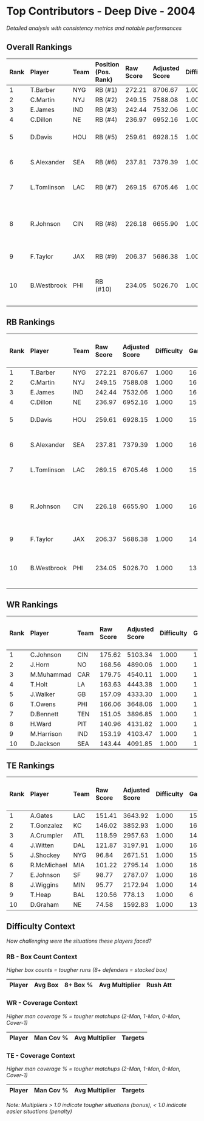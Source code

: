 # Top Contributors - Deep Dive - 2004

*Detailed analysis with consistency metrics and notable performances*

## Overall Rankings

| Rank | Player      | Team | Position (Pos. Rank) | Raw Score | Adjusted Score | Difficulty | Games | Avg/Game | Typical | Consistency | Floor | Ceiling | Peak   | Trend      | Notable Games                 |
| :----| :-----------| :----| :--------------------| :---------| :--------------| :----------| :-----| :--------| :-------| :-----------| :-----| :-------| :------| :----------| :-----------------------------|
| 1    | T.Barber    | NYG  | RB (#1)              | 272.21    | 8706.67        | 1.000      | 16    | 544.17   | 559.32  | 8/2/6       | 463.9 | 675.7   | 736.73 | Decreasing |                               |
| 2    | C.Martin    | NYJ  | RB (#2)              | 249.15    | 7588.08        | 1.000      | 16    | 474.25   | 497.13  | 8/2/6       | 282.7 | 588.0   | 710.01 | Stable     |                               |
| 3    | E.James     | IND  | RB (#3)              | 242.44    | 7532.06        | 1.000      | 16    | 470.75   | 503.49  | 6/4/6       | 390.2 | 568.3   | 722.25 | Stable     |                               |
| 4    | C.Dillon    | NE   | RB (#4)              | 236.97    | 6952.16        | 1.000      | 15    | 463.48   | 442.31  | 6/3/6       | 379.9 | 598.1   | 631.83 | Stable     |                               |
| 5    | D.Davis     | HOU  | RB (#5)              | 259.61    | 6928.15        | 1.000      | 15    | 461.88   | 466.88  | 5/4/6       | 392.5 | 596.1   | 723.73 | Increasing | Wk 1 (vs LAC)                 |
| 6    | S.Alexander | SEA  | RB (#6)              | 237.81    | 7379.39        | 1.000      | 16    | 461.21   | 462.25  | 8/1/7       | 368.0 | 594.1   | 719.23 | Stable     | Wk 8 (vs CAR)                 |
| 7    | L.Tomlinson | LAC  | RB (#7)              | 269.15    | 6705.46        | 1.000      | 15    | 447.03   | 452.07  | 5/1/9       | 350.2 | 555.7   | 840.78 | Increasing | Wk 13 (vs DEN)                |
| 8    | R.Johnson   | CIN  | RB (#8)              | 226.18    | 6655.90        | 1.000      | 16    | 415.99   | 368.21  | 8/2/6       | 310.9 | 531.9   | 676.87 | Increasing | Wk 12 (vs CLE), Wk 7 (vs DEN) |
| 9    | F.Taylor    | JAX  | RB (#9)              | 206.37    | 5686.38        | 1.000      | 14    | 406.17   | 418.85  | 6/3/5       | 340.6 | 495.3   | 670.15 | Increasing | Wk 13 (vs PIT)                |
| 10   | B.Westbrook | PHI  | RB (#10)             | 234.05    | 5026.70        | 1.000      | 13    | 386.67   | 397.43  | 5/3/5       | 288.2 | 468.6   | 625.58 | Increasing | Wk 11 (vs WAS), Wk 13 (vs GB) |

## RB Rankings

| Rank | Player      | Team | Raw Score | Adjusted Score | Difficulty | Games | Avg/Game | Typical | Consistency | Floor | Ceiling | Peak   | Trend      | Notable Games (>150% Typical) |
| :----| :-----------| :----| :---------| :--------------| :----------| :-----| :--------| :-------| :-----------| :-----| :-------| :------| :----------| :-----------------------------|
| 1    | T.Barber    | NYG  | 272.21    | 8706.67        | 1.000      | 16    | 544.17   | 559.32  | 8/2/6       | 463.9 | 675.7   | 736.73 | Decreasing |                               |
| 2    | C.Martin    | NYJ  | 249.15    | 7588.08        | 1.000      | 16    | 474.25   | 497.13  | 8/2/6       | 282.7 | 588.0   | 710.01 | Stable     |                               |
| 3    | E.James     | IND  | 242.44    | 7532.06        | 1.000      | 16    | 470.75   | 503.49  | 6/4/6       | 390.2 | 568.3   | 722.25 | Stable     |                               |
| 4    | C.Dillon    | NE   | 236.97    | 6952.16        | 1.000      | 15    | 463.48   | 442.31  | 6/3/6       | 379.9 | 598.1   | 631.83 | Stable     |                               |
| 5    | D.Davis     | HOU  | 259.61    | 6928.15        | 1.000      | 15    | 461.88   | 466.88  | 5/4/6       | 392.5 | 596.1   | 723.73 | Increasing | Wk 1 (vs LAC)                 |
| 6    | S.Alexander | SEA  | 237.81    | 7379.39        | 1.000      | 16    | 461.21   | 462.25  | 8/1/7       | 368.0 | 594.1   | 719.23 | Stable     | Wk 8 (vs CAR)                 |
| 7    | L.Tomlinson | LAC  | 269.15    | 6705.46        | 1.000      | 15    | 447.03   | 452.07  | 5/1/9       | 350.2 | 555.7   | 840.78 | Increasing | Wk 13 (vs DEN)                |
| 8    | R.Johnson   | CIN  | 226.18    | 6655.90        | 1.000      | 16    | 415.99   | 368.21  | 8/2/6       | 310.9 | 531.9   | 676.87 | Increasing | Wk 12 (vs CLE), Wk 7 (vs DEN) |
| 9    | F.Taylor    | JAX  | 206.37    | 5686.38        | 1.000      | 14    | 406.17   | 418.85  | 6/3/5       | 340.6 | 495.3   | 670.15 | Increasing | Wk 13 (vs PIT)                |
| 10   | B.Westbrook | PHI  | 234.05    | 5026.70        | 1.000      | 13    | 386.67   | 397.43  | 5/3/5       | 288.2 | 468.6   | 625.58 | Increasing | Wk 11 (vs WAS), Wk 13 (vs GB) |

## WR Rankings

| Rank | Player     | Team | Raw Score | Adjusted Score | Difficulty | Games | Avg/Game | Typical | Consistency | Floor | Ceiling | Peak   | Trend      | Notable Games (>150% Typical) |
| :----| :----------| :----| :---------| :--------------| :----------| :-----| :--------| :-------| :-----------| :-----| :-------| :------| :----------| :-----------------------------|
| 1    | C.Johnson  | CIN  | 175.62    | 5103.34        | 1.000      | 16    | 318.96   | 256.71  | 7/2/7       | 225.2 | 353.6   | 713.93 | Increasing |                               |
| 2    | J.Horn     | NO   | 168.56    | 4890.06        | 1.000      | 16    | 305.63   | 323.37  | 8/1/7       | 233.6 | 373.2   | 477.36 | Stable     |                               |
| 3    | M.Muhammad | CAR  | 179.75    | 4540.11        | 1.000      | 16    | 283.76   | 279.78  | 8/0/8       | 175.7 | 395.7   | 585.38 | Increasing |                               |
| 4    | T.Holt     | LA   | 163.63    | 4443.38        | 1.000      | 16    | 277.71   | 249.32  | 8/1/7       | 136.7 | 368.7   | 662.18 | Increasing |                               |
| 5    | J.Walker   | GB   | 157.09    | 4333.30        | 1.000      | 16    | 270.83   | 266.38  | 8/2/6       | 184.4 | 331.7   | 461.38 | Stable     |                               |
| 6    | T.Owens    | PHI  | 166.06    | 3648.06        | 1.000      | 14    | 260.58   | 250.86  | 7/0/7       | 177.5 | 314.1   | 518.08 | Decreasing |                               |
| 7    | D.Bennett  | TEN  | 151.05    | 3896.85        | 1.000      | 15    | 259.79   | 218.19  | 6/1/8       | 164.0 | 363.9   | 738.09 | Increasing |                               |
| 8    | H.Ward     | PIT  | 140.96    | 4131.82        | 1.000      | 16    | 258.24   | 212.20  | 8/0/8       | 124.7 | 316.1   | 711.76 | Decreasing |                               |
| 9    | M.Harrison | IND  | 153.19    | 4103.47        | 1.000      | 16    | 256.47   | 244.50  | 6/3/7       | 201.6 | 308.5   | 545.25 | Stable     |                               |
| 10   | D.Jackson  | SEA  | 143.44    | 4091.85        | 1.000      | 16    | 255.74   | 248.29  | 8/1/7       | 159.0 | 314.8   | 459.73 | Decreasing |                               |

## TE Rankings

| Rank | Player      | Team | Raw Score | Adjusted Score | Difficulty | Games | Avg/Game | Typical | Consistency | Floor | Ceiling | Peak   | Trend      | Notable Games (>150% Typical) |
| :----| :-----------| :----| :---------| :--------------| :----------| :-----| :--------| :-------| :-----------| :-----| :-------| :------| :----------| :-----------------------------|
| 1    | A.Gates     | LAC  | 151.41    | 3643.92        | 1.000      | 15    | 242.93   | 242.53  | 5/2/8       | 189.9 | 341.2   | 525.44 | Stable     |                               |
| 2    | T.Gonzalez  | KC   | 146.02    | 3852.93        | 1.000      | 16    | 240.81   | 222.26  | 6/2/8       | 114.5 | 338.4   | 529.56 | Stable     |                               |
| 3    | A.Crumpler  | ATL  | 118.59    | 2957.63        | 1.000      | 14    | 211.26   | 181.33  | 7/0/7       | 86.4  | 314.4   | 445.58 | Increasing |                               |
| 4    | J.Witten    | DAL  | 121.87    | 3197.91        | 1.000      | 16    | 199.87   | 184.52  | 7/1/8       | 136.4 | 229.7   | 412.41 | Stable     |                               |
| 5    | J.Shockey   | NYG  | 96.84     | 2671.51        | 1.000      | 15    | 178.10   | 202.72  | 7/4/4       | 108.6 | 232.9   | 347.26 | Increasing |                               |
| 6    | R.McMichael | MIA  | 101.22    | 2795.14        | 1.000      | 16    | 174.70   | 169.03  | 7/1/8       | 115.6 | 239.4   | 340.60 | Decreasing |                               |
| 7    | E.Johnson   | SF   | 98.77     | 2787.07        | 1.000      | 16    | 174.19   | 148.33  | 8/0/8       | 57.4  | 260.4   | 503.21 | Decreasing |                               |
| 8    | J.Wiggins   | MIN  | 95.77     | 2172.94        | 1.000      | 14    | 155.21   | 139.02  | 4/2/8       | 106.5 | 204.0   | 306.50 | Increasing |                               |
| 9    | T.Heap      | BAL  | 120.56    | 778.13         | 1.000      | 6     | 129.69   | 104.05  | 2/0/4       | 63.4  | 197.5   | 375.77 | Increasing |                               |
| 10   | D.Graham    | NE   | 74.58     | 1592.83        | 1.000      | 13    | 122.53   | 164.49  | 6/0/7       | 60.7  | 176.8   | 236.34 | Decreasing |                               |

## Difficulty Context

*How challenging were the situations these players faced?*

### RB - Box Count Context

*Higher box counts = tougher runs (8+ defenders = stacked box)*

| Player | Avg Box | 8+ Box % | Avg Multiplier | Rush Att |
| :------| :-------| :--------| :--------------| :--------|

### WR - Coverage Context

*Higher man coverage % = tougher matchups (2-Man, 1-Man, 0-Man, Cover-1)*

| Player | Man Cov % | Avg Multiplier | Targets |
| :------| :---------| :--------------| :-------|

### TE - Coverage Context

*Higher man coverage % = tougher matchups (2-Man, 1-Man, 0-Man, Cover-1)*

| Player | Man Cov % | Avg Multiplier | Targets |
| :------| :---------| :--------------| :-------|

*Note: Multipliers > 1.0 indicate tougher situations (bonus), < 1.0 indicate easier situations (penalty)*

